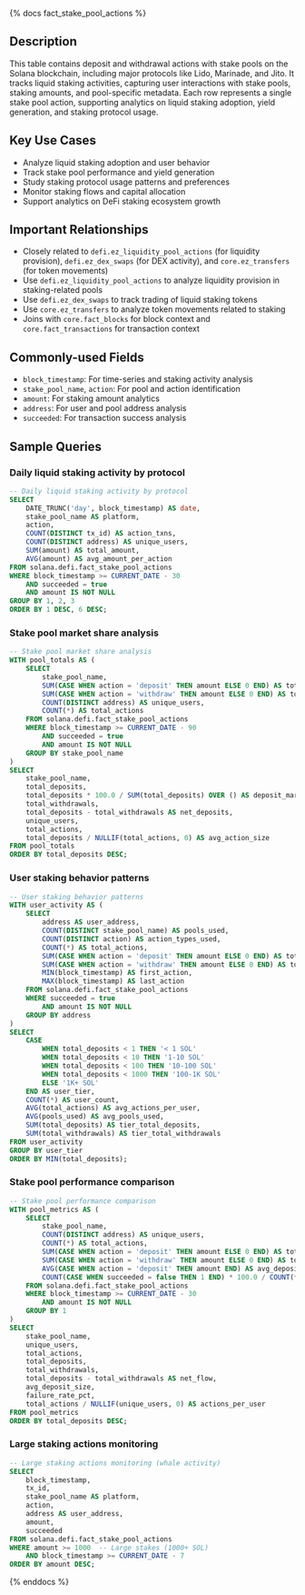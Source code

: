 {% docs fact_stake_pool_actions %}

## Description
This table contains deposit and withdrawal actions with stake pools on the Solana blockchain, including major protocols like Lido, Marinade, and Jito. It tracks liquid staking activities, capturing user interactions with stake pools, staking amounts, and pool-specific metadata. Each row represents a single stake pool action, supporting analytics on liquid staking adoption, yield generation, and staking protocol usage.

## Key Use Cases
- Analyze liquid staking adoption and user behavior
- Track stake pool performance and yield generation
- Study staking protocol usage patterns and preferences
- Monitor staking flows and capital allocation
- Support analytics on DeFi staking ecosystem growth

## Important Relationships
- Closely related to `defi.ez_liquidity_pool_actions` (for liquidity provision), `defi.ez_dex_swaps` (for DEX activity), and `core.ez_transfers` (for token movements)
- Use `defi.ez_liquidity_pool_actions` to analyze liquidity provision in staking-related pools
- Use `defi.ez_dex_swaps` to track trading of liquid staking tokens
- Use `core.ez_transfers` to analyze token movements related to staking
- Joins with `core.fact_blocks` for block context and `core.fact_transactions` for transaction context

## Commonly-used Fields
- `block_timestamp`: For time-series and staking activity analysis
- `stake_pool_name`, `action`: For pool and action identification
- `amount`: For staking amount analytics
- `address`: For user and pool address analysis
- `succeeded`: For transaction success analysis

## Sample Queries

### Daily liquid staking activity by protocol
```sql
-- Daily liquid staking activity by protocol
SELECT 
    DATE_TRUNC('day', block_timestamp) AS date,
    stake_pool_name AS platform,
    action,
    COUNT(DISTINCT tx_id) AS action_txns,
    COUNT(DISTINCT address) AS unique_users,
    SUM(amount) AS total_amount,
    AVG(amount) AS avg_amount_per_action
FROM solana.defi.fact_stake_pool_actions
WHERE block_timestamp >= CURRENT_DATE - 30
    AND succeeded = true
    AND amount IS NOT NULL
GROUP BY 1, 2, 3
ORDER BY 1 DESC, 6 DESC;
```

### Stake pool market share analysis
```sql
-- Stake pool market share analysis
WITH pool_totals AS (
    SELECT 
        stake_pool_name,
        SUM(CASE WHEN action = 'deposit' THEN amount ELSE 0 END) AS total_deposits,
        SUM(CASE WHEN action = 'withdraw' THEN amount ELSE 0 END) AS total_withdrawals,
        COUNT(DISTINCT address) AS unique_users,
        COUNT(*) AS total_actions
    FROM solana.defi.fact_stake_pool_actions
    WHERE block_timestamp >= CURRENT_DATE - 90
        AND succeeded = true
        AND amount IS NOT NULL
    GROUP BY stake_pool_name
)
SELECT 
    stake_pool_name,
    total_deposits,
    total_deposits * 100.0 / SUM(total_deposits) OVER () AS deposit_market_share_pct,
    total_withdrawals,
    total_deposits - total_withdrawals AS net_deposits,
    unique_users,
    total_actions,
    total_deposits / NULLIF(total_actions, 0) AS avg_action_size
FROM pool_totals
ORDER BY total_deposits DESC;
```

### User staking behavior patterns
```sql
-- User staking behavior patterns
WITH user_activity AS (
    SELECT 
        address AS user_address,
        COUNT(DISTINCT stake_pool_name) AS pools_used,
        COUNT(DISTINCT action) AS action_types_used,
        COUNT(*) AS total_actions,
        SUM(CASE WHEN action = 'deposit' THEN amount ELSE 0 END) AS total_deposits,
        SUM(CASE WHEN action = 'withdraw' THEN amount ELSE 0 END) AS total_withdrawals,
        MIN(block_timestamp) AS first_action,
        MAX(block_timestamp) AS last_action
    FROM solana.defi.fact_stake_pool_actions
    WHERE succeeded = true
        AND amount IS NOT NULL
    GROUP BY address
)
SELECT 
    CASE 
        WHEN total_deposits < 1 THEN '< 1 SOL'
        WHEN total_deposits < 10 THEN '1-10 SOL'
        WHEN total_deposits < 100 THEN '10-100 SOL'
        WHEN total_deposits < 1000 THEN '100-1K SOL'
        ELSE '1K+ SOL'
    END AS user_tier,
    COUNT(*) AS user_count,
    AVG(total_actions) AS avg_actions_per_user,
    AVG(pools_used) AS avg_pools_used,
    SUM(total_deposits) AS tier_total_deposits,
    SUM(total_withdrawals) AS tier_total_withdrawals
FROM user_activity
GROUP BY user_tier
ORDER BY MIN(total_deposits);
```

### Stake pool performance comparison
```sql
-- Stake pool performance comparison
WITH pool_metrics AS (
    SELECT 
        stake_pool_name,
        COUNT(DISTINCT address) AS unique_users,
        COUNT(*) AS total_actions,
        SUM(CASE WHEN action = 'deposit' THEN amount ELSE 0 END) AS total_deposits,
        SUM(CASE WHEN action = 'withdraw' THEN amount ELSE 0 END) AS total_withdrawals,
        AVG(CASE WHEN action = 'deposit' THEN amount END) AS avg_deposit_size,
        COUNT(CASE WHEN succeeded = false THEN 1 END) * 100.0 / COUNT(*) AS failure_rate_pct
    FROM solana.defi.fact_stake_pool_actions
    WHERE block_timestamp >= CURRENT_DATE - 30
        AND amount IS NOT NULL
    GROUP BY 1
)
SELECT 
    stake_pool_name,
    unique_users,
    total_actions,
    total_deposits,
    total_withdrawals,
    total_deposits - total_withdrawals AS net_flow,
    avg_deposit_size,
    failure_rate_pct,
    total_actions / NULLIF(unique_users, 0) AS actions_per_user
FROM pool_metrics
ORDER BY total_deposits DESC;
```

### Large staking actions monitoring
```sql
-- Large staking actions monitoring (whale activity)
SELECT 
    block_timestamp,
    tx_id,
    stake_pool_name AS platform,
    action,
    address AS user_address,
    amount,
    succeeded
FROM solana.defi.fact_stake_pool_actions
WHERE amount >= 1000  -- Large stakes (1000+ SOL)
    AND block_timestamp >= CURRENT_DATE - 7
ORDER BY amount DESC;
```

{% enddocs %} 